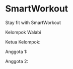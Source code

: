 # SmartWorkout
Stay fit with SmartWorkout

Kelompok Walabi

Ketua Kelompok: 

Anggota 1: 

Anggota 2: 
